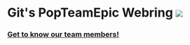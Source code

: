 # Git's PopTeamEpic Webring <img src="https://img.shields.io/badge/Testing-Explosion Proof-ff0000">
### [Get to know our team members!](git-team-epic-webring.netlify.app/)
